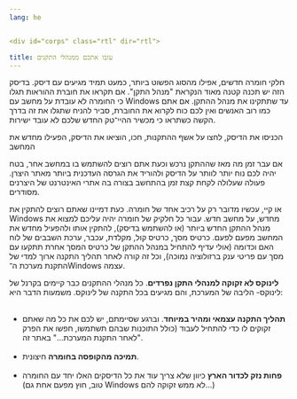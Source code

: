 ```yaml
---
lang: he


<div id="corps" class="rtl" dir="rtl">

title: עזבו אתכם ממנהלי התקנים
---
```


‏חלקי חומרה חדשים, אפילו מהסוג הפשוט ביותר, כמעט תמיד מגיעים עם דיסק. בדיסק הזה יש תכנה קטנה מאוד הנקראת "מנהל התקן". 
אם תקראו את חוברת ההוראות תגלו כי החומרה לא עובדת על מחשב עם Windows עד שתתקינו את מנהל ההתקן. אם אתם כמו רוב האנשים
 ואין לכם כוח לקרוא את החוברת, סביר להניח שתגלו את זה בדרך הקשה כשתראו כי מכשיר ההיי־טק החדש שלכם לא עובד ישירות.

‏הכניסו את הדיסק, לחצו על אשף ההתקנות, חכו, הוציאו את הדיסק, הפעילו מחדש את המחשב

‏אם עבר זמן מה מאז שההתקן נרכש וכעת אתם רוצים להשתמש בו במחשב אחר, בטח יהיה לכם נוח יותר לוותר על הדיסק ולהוריד את הגרסה
 העדכנית ביותר מאתר היצרן. פעולה שעלולה לקחת קצת זמן בהתחשב בצורה בה אתרי האינטרנט של היצרנים מסודרים.

‏או קיי, עכשיו מדובר רק על רכיב אחד של חומרה. כעת דמיינו שאתם רוצים להתקין את Windows מחדש, על מחשב חדש. עבור כל חלקיק של חומרה
 יהיה עליכם למצוא את מנהל ההתקן החדש ביותר (או להשתמש בדיסק), להתקין אותו ולהפעיל מחדש את המחשב מפעם לפעם. כרטיס מסך, כרטיס קול,
 מקלדת, עכבר, ערכת השבבים של לוח האם וכדומה (אולי עדיף להתחיל במנהל ההתקן של כרטיס המסך אחרת תתקעו עם מסך עם פריטי ענק ברזולוציה נמוכה), 
וכל זה קורה לאחר תהליך התקנה ארוך למדי של התקנת מערכת ה־Windows עצמה.

‏<b>לינוקס לא זקוקה למנהלי התקן נפרדים</b>. כל מנהלי ההתקנים כבר קיימים בקרנל של לינוקס- הליבה של המערכת, והם מגיעים בכל התקנה 
של לינוקס. משמעות הדבר היא:
<ul>
‏<li><b>תהליך התקנה עצמאי ומהיר במיוחד</b>. וברגע שסיימתם, יש לכם את כל מה שאתם זקוקים לו כדי להתחיל לעבוד (כולל התוכנות שבהם תשתמשו,
 חפשו את הפרק "לאחר התקנת המערכת..." באתר זה.</li>
‏<li><b>תמיכה מהקופסה בחומרה</b> חיצונית.</li>
‏<li><b>פחות נזק לכדור הארץ</b> כיוון שלא צריך עוד את כל הדיסקים האלו יחד עם החומרה (טוב, חוץ מפעם אחת גם Windows לא ממש זקוקה להם...)</li>
</ul>





